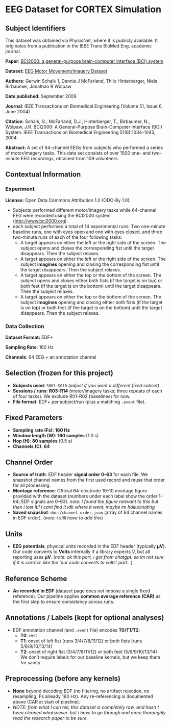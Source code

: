 # EEG Dataset for CORTEX Simulation 


## Subject Identifiers

This dataset was obtained via PhysioNet, where it is publicly available. It originates from a publication in the IEEE Trans BioMed Eng. academic journal.

**Paper**: [BCI2000: a general-purpose brain-computer interface (BCI) system](https://pubmed.ncbi.nlm.nih.gov/15188875/)

**Dataset:** [EEG Motor Movement/Imagery Dataset](https://physionet.org/content/eegmmidb/1.0.0/S001/#files-panel)

**Authors**: Gerwin Schalk 1, Dennis J McFarland, Thilo Hinterberger, Niels Birbaumer, Jonathan R Wolpaw

**Date published:** September 2009

**Journal**: IEEE Transactions on Biomedical Engineering (Volume 51, Issue 6, June 2004)

**Citation**: Schalk, G., McFarland, D.J., Hinterberger, T., Birbaumer, N., Wolpaw, J.R. BCI2000: A General-Purpose Brain-Computer Interface (BCI) System. IEEE Transactions on Biomedical Engineering 51(6):1034-1043, 2004.

**Abstract:** A set of 64-channel EEGs from subjects who performed a series of motor/imagery tasks. This data set consists of over 1500 one- and two-minute EEG recordings, obtained from 109 volunteers.

## Contextual Information
### Experiment

**License:** Open Data Commons Attribution 1.0 (ODC-By 1.0). 

* Subjects performed different motor/imagery tasks while 64-channel EEG were recorded using the BCI2000 system (http://www.bci2000.org).
* each subject performed a total of 14 experimental runs: Two one-minute baseline runs, one with eyes open and one with eyes closed, and three two-minute runs of each of the four following tasks:
    * A target appears on either the left or the right side of the screen. The subject opens and closes the corresponding fist until the target disappears. Then the subject relaxes.
    * A target appears on either the left or the right side of the screen. The subject **imagines** opening and closing the corresponding fist until the target disappears. Then the subject relaxes.
    * A target appears on either the top or the bottom of the screen. The subject opens and closes either both fists (if the target is on top) or both feet (if the target is on the bottom) until the target disappears. Then the subject relaxes.
    * A target appears on either the top or the bottom of the screen. The subject **imagines** opening and closing either both fists (if the target is on top) or both feet (if the target is on the bottom) until the target disappears. Then the subject relaxes.

### Data Collection
**Dataset Format:** EDF+

**Sampling Rate**: 160 Hz

**Channels**: 64 EEG + an annotation channel


## Selection (frozen for this project)
- **Subjects used**: `S001–S010`  _(adjust if you want a different fixed subset)_.
- **Sessions / runs**: **R03–R14** (motor/imagery tasks; three repeats of each of four tasks). We exclude R01–R02 (baselines) for now.
- **File format**: EDF+ per subject/run (plus a matching `.event` file). 

## Fixed Parameters
- **Sampling rate (Fs)**: **160 Hz**  
- **Window length (W)**: **160 samples** (1.0 s)  
- **Hop (H)**: **80 samples** (0.5 s)  
- **Channels (C)**: **64**

## Channel Order
- **Source of truth**: EDF header **signal order 0–63** for each file. We snapshot channel names from the first used record and reuse that order for all processing.  
- **Montage reference**: Official 64-electrode 10–10 montage figure provided with the dataset (numbers under each label show the order 1–64; EDF signals are 0–63).
 *note: I found the figure relevant to this but then i lost it!! i cant find it idk where it went. maybe im hallucinating*
- **Saved snapshot**: `docs/channel_order.json` (array of 64 channel names in EDF order). (*note: i still have to add this*)

## Units
- **EEG potentials**, physical units recorded in the EDF header (typically **µV**). Our code converts to **Volts** internally if a library expects V, but all reporting uses **µV**. (*note: ok this part, i got from chatgpt. so im not sure if it is correct. like the 'our code converts to volts' part...*)

## Reference Scheme
- **As recorded in EDF** (dataset page does not impose a single fixed reference). Our pipeline applies **common average reference (CAR)** as the first step to ensure consistency across runs.

## Annotations / Labels (kept for optional analyses)
- EDF annotation channel (and `.event` file) encodes **T0/T1/T2**:
  - **T0**: rest  
  - **T1**: onset of left fist (runs 3/4/7/8/11/12) or both fists (runs 5/6/9/10/13/14)  
  - **T2**: onset of right fist (3/4/7/8/11/12) or both feet (5/6/9/10/13/14)  
  We don’t require labels for our baseline kernels, but we keep them for sanity 

## Preprocessing (before any kernels)
- **None** beyond decoding EDF (no filtering, no artifact rejection, no resampling; Fs already 160 Hz). Any re-referencing is documented above (CAR at start of pipeline).
- *NOTE: from what I can tell, this dataset is completely raw, and hasn't been cleaned whatsoever. but i have to go through and more thoroughly read the research paper to be sure.*
